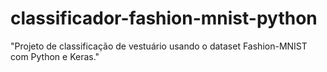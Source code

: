 # classificador-fashion-mnist-python
"Projeto de classificação de vestuário usando o dataset Fashion-MNIST com Python e Keras."
